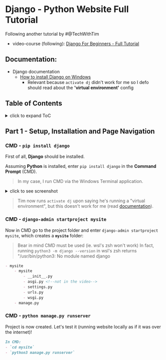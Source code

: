 # Django - Python Website Full Tutorial

Following another tutorial by #@TechWithTim
- video-course (following): [Django For Beginners - Full Tutorial](https://youtu.be/sm1mokevMWk)

## Documentation:
- Django documentation
    - [How to install Django on Windows](https://docs.djangoproject.com/en/4.1/howto/windows/)
        - Relevant because `activate dj` didn't work for me so I defo should read about the **'virtual environment'** config

## Table of Contents
<details>
<summary>click to expand ToC</summary>

- [Django - Python Website Full Tutorial](#django---python-website-full-tutorial)
  - [Documentation:](#documentation)
  - [Table of Contents](#table-of-contents)
  - [Part 1 - Setup, Installation and Page Navigation](#part-1---setup-installation-and-page-navigation)
    - [CMD - `pip install django`](#cmd---pip-install-django)
    - [CMD - `django-admin startproject mysite`](#cmd---django-admin-startproject-mysite)
    - [CMD - `python manage.py runserver`](#cmd---python-managepy-runserver)


</details>

## Part 1 - Setup, Installation and Page Navigation

### CMD - `pip install django`

First of all, **Django** should be installed.

Assuming **Python** is installed, enter `pip install django` in the **Command Prompt** (CMD).

> In my case, I run CMD via the Windows Terminal application.

<details>
<summary>click to see screenshot</summary>

![pipinstalldjango](/SLIT-projects/03-Software_Development/06-django-build_website/images/part1-pipinstalldjango.PNG)
</details>

> Tim now runs `activate dj` upon saying he's running a "virtual environment", but this doesn't work for me (read [documentation](#documentation)).

### CMD - `django-admin startproject mysite`

Now in CMD go to the project folder and enter `django-admin startproject mysite`, which creates a **`mysite`** folder:

> Bear in mind CMD must be used (ie. wsl's zsh won't work)
> In fact, running `python3 -m django --version` in wsl's zsh returns "/usr/bin/python3: No module named django

```markdown
- mysite
    - mysite
        - __init__.py
        - asgi.py <!--not in the video-->
        - settings.py
        - urls.py
        - wsgi.py
    - manage.py 
```

### CMD - `python manage.py runserver`

Project is now created. Let's test it (running website locally as if it was over the internet)!

```markdown
In CMD:
- `cd mysite`
- `python3 manage.py runserver`


